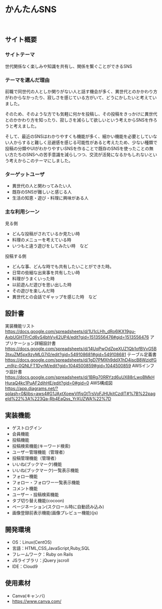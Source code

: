 # かんたんSNS
​
## サイト概要
### サイトテーマ
​世代関係なく楽しみや知識を共有し、関係を繋ぐことができるSNS

### テーマを選んだ理由
​前職で同世代の人としか関りがない人と話す機会が多く、異世代とのかかわり方がわからなかったり、寂しさを感じている方がいて、どうにかしたいと考えていました。

 そのため、そのような方でも気軽に何かを投稿し、その投稿をきっかけに異世代とのかかわり方を知ったり、寂しさを減らして欲しいという考えからSNSを作ろうと考えました。

 そして、最近のSNSはわかりやすくも機能が多く、細かい機能を必要としていない人からすると難しく忌避感を感じる可能性があると考えたため、少ない種類で投稿の分類やUIがわかりやすいSNSを作ることで既存のSNSを使ったことの無い方たちのSNSへの苦手意識を減らしつつ、交流が活発になるかもしれないという考えからこのテーマにしました。

### ターゲットユーザ
- 異世代の人と関わってみたい人
- 既存のSNSが難しいと感じる人
- 生活の知恵・遊び・料理に興味がある人

### 主な利用シーン
見る側
- どんな投稿がされているか見たい時
- 料理のメニューを考えている時
- いつもと違う遊びをしてみたい時　など

投稿する側
- どんな事、どんな時でも共有したいことができた時。
- 日常の些細な出来事を共有したい時
- 料理がうまくいった時
- 以前遊んだ遊びを思い出した時
- その遊びを楽しんだ時
- 異世代との会話でギャップを感じた時　など

## 設計書
実装機能リスト
 https://docs.google.com/spreadsheets/d/1U1cLHh_dRo6lKX19gu-AxbUGHTFrCd6vS4bhVy42UP4/edit?gid=1513556476#gid=1513556476
アプリケーション詳細設計書
 https://docs.google.com/spreadsheets/d/14UqPwOdZpeXUZ1Qb1ofBVvG5B3txuZM5px9zyMLG7i0/edit?gid=549108681#gid=549108681
テーブル定義書
 https://docs.google.com/spreadsheets/d/1gD7PMXh9ddX1hD4iscB8WzidfG_m9jz-0QNLFT1DyrM/edit?gid=1044500859#gid=1044500859
AWSインフラ設計書
 https://docs.google.com/spreadsheets/d/1BRg70RRYzd6uUX88rLwoBMkHHuraQ4kc1PuAF2djhHE/edit?gid=0#gid=0
AWS構成図
 https://app.diagrams.net/?splash=0&libs=aws4#G1JAxtXoewVIfjsGtTrsVoFJHUkitCzdlT#%7B%22pageId%22%3A%223Qa-Rb4EaQss_YrXUZWA%22%7D

## 実装機能
- ゲストログイン
- 会員機能
- 投稿機能
- 投稿検索機能(キーワード検索)
- ユーザー管理機能（管理者）
- 投稿管理機能（管理者）
- いいね(ブックマーク)機能
- いいね(ブックマーク)一覧表示機能
- フォロー機能
- フォロー・フォロワー一覧表示機能
- コメント機能
- ユーザー・投稿検索機能
- タブ切り替え機能(cocoon)
- ページネーション(スクロール時に自動読み込み)
- 画像登録前表示機能(画像プレビュー機能)(js)

## 開発環境
- OS：Linux(CentOS)
- 言語：HTML,CSS,JavaScript,Ruby,SQL
- フレームワーク：Ruby on Rails
- JSライブラリ：jQuery jscroll
- IDE：Cloud9
​
## 使用素材
- Canva(キャンバ)
- https://www.canva.com/
